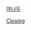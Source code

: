[야나두](https://gist.github.com/heuiy/05fbd4ab42427c8b937a0afd491d1ebe)

[Closing](https://gist.github.com/heuiy/6ced3be0a312e3176432302522418206)
